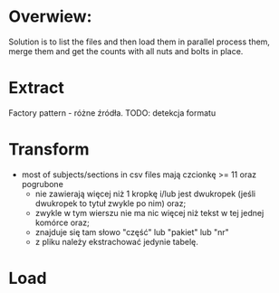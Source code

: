 # Overwiew:
Solution is to list the files and then load them in parallel 
process them, merge them and get the counts with all nuts and 
bolts in place.

# Extract
Factory pattern - różne źródła.
TODO: detekcja formatu
      

# Transform
- most of subjects/sections in csv files mają czcionkę >= 11 oraz pogrubone
	- nie zawierają więcej niż 1 kropkę i/lub jest dwukropek (jeśli dwukropek to tytuł zwykle po nim) oraz;
	- zwykle w tym wierszu nie ma nic więcej niż tekst w tej jednej komórce oraz;
	- znajduje się tam słowo "część" lub "pakiet" lub "nr"
	- z pliku należy ekstrachować jedynie tabelę.

# Load